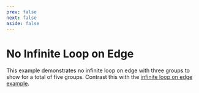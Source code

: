 ```yaml
---
prev: false
next: false
aside: false
---
```


# No Infinite Loop on Edge

This example demonstrates no infinite loop on edge with three groups to show for a total of five groups. Contrast this with the [infinite loop on edge example](/examples/infinite-loop-on-edge).

<DocExample id="no-infinite-loop-on-edge"></DocExample>

<script setup lang="ts">
import DocExample from './DocExample.vue';
</script>
